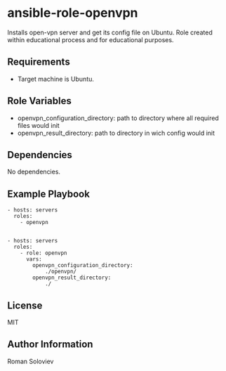 # ansible-role-openvpn

Installs open-vpn server and get its config file on Ubuntu. Role created within educational process and for educational purposes.

Requirements
------------

- Target machine is Ubuntu.

Role Variables
--------------

- openvpn_configuration_directory: path to directory where all required files would init
- openvpn_result_directory: path to directory in wich config would init

Dependencies
------------

No dependencies.

Example Playbook
----------------

    - hosts: servers
      roles:
        - openvpn


    - hosts: servers
      roles:
        - role: openvpn
          vars:
            openvpn_configuration_directory:
                ./openvpn/
            openvpn_result_directory:
                ./

License
-------

MIT

Author Information
------------------

Roman Soloviev

